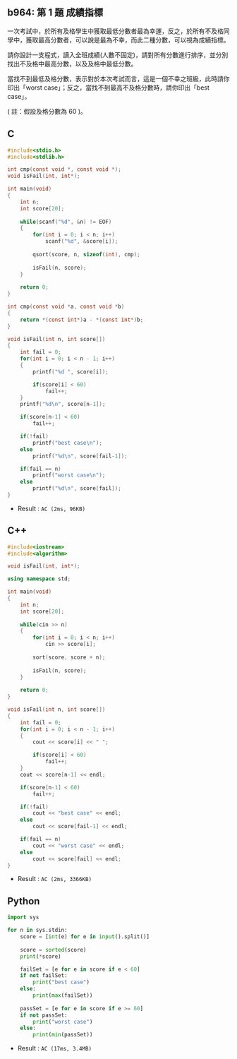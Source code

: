 ## b964: 第 1 題 成績指標
一次考試中，於所有及格學生中獲取最低分數者最為幸運，反之，於所有不及格同學中，獲取最高分數者，可以說是最為不幸，而此二種分數，可以視為成績指標。

請你設計一支程式，讀入全班成績(人數不固定)，請對所有分數進行排序，並分別找出不及格中最高分數，以及及格中最低分數。

當找不到最低及格分數，表示對於本次考試而言，這是一個不幸之班級，此時請你印出「worst case」；反之，當找不到最高不及格分數時，請你印出「best case」。

( 註：假設及格分數為 60 )。


## C
```C
#include<stdio.h>
#include<stdlib.h>

int cmp(const void *, const void *);
void isFail(int, int*);

int main(void)
{
	int n;
	int score[20];
	
	while(scanf("%d", &n) != EOF)
	{
		for(int i = 0; i < n; i++)
			scanf("%d", &score[i]);
			
		qsort(score, n, sizeof(int), cmp);
		
		isFail(n, score);
	}
	
	return 0;
}

int cmp(const void *a, const void *b)
{
    return *(const int*)a - *(const int*)b;
}

void isFail(int n, int score[])
{
	int fail = 0;
	for(int i = 0; i < n - 1; i++)
	{
		printf("%d ", score[i]);

		if(score[i] < 60)
			fail++;
	}
	printf("%d\n", score[n-1]);

	if(score[n-1] < 60)
		fail++;

	if(!fail)
		printf("best case\n");
	else
		printf("%d\n", score[fail-1]);

	if(fail == n)
		printf("worst case\n");
	else
		printf("%d\n", score[fail]);
}
```
 * Result : `AC (2ms, 96KB)`

## C++
```c++
#include<iostream>
#include<algorithm> 

void isFail(int, int*);

using namespace std;

int main(void)
{
	int n;
	int score[20];
	
	while(cin >> n)
	{
		for(int i = 0; i < n; i++)
			cin >> score[i];
			
		sort(score, score + n);
		
		isFail(n, score);
	}
	
	return 0;
}

void isFail(int n, int score[])
{
	int fail = 0;
	for(int i = 0; i < n - 1; i++)
	{
		cout << score[i] << " ";

		if(score[i] < 60)
			fail++;
	}
	cout << score[n-1] << endl;

	if(score[n-1] < 60)
		fail++;

	if(!fail)
		cout << "best case" << endl;
	else
		cout << score[fail-1] << endl;

	if(fail == n)
		cout << "worst case" << endl;
	else
		cout << score[fail] << endl;
}
```
 * Result : `AC (2ms, 3366KB)`

## Python
```python
import sys

for n in sys.stdin:
    score = [int(e) for e in input().split()]
   
    score = sorted(score)
    print(*score)

    failSet = [e for e in score if e < 60]
    if not failSet:
        print("best case")
    else:
        print(max(failSet))
    
    passSet = [e for e in score if e >= 60]
    if not passSet:
        print("worst case")
    else:
        print(min(passSet))
```
 * Result : `AC (17ms, 3.4MB)`
